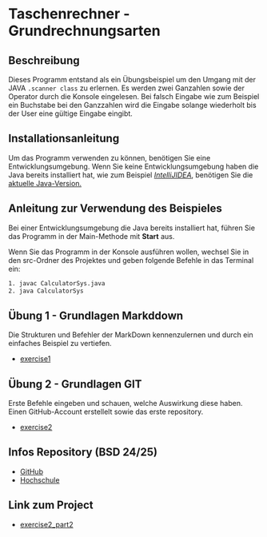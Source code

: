 # Taschenrechner - Grundrechnungsarten

## Beschreibung
Dieses Programm entstand als ein Übungsbeispiel um den Umgang mit der JAVA ```.scanner class``` zu erlernen. Es werden zwei Ganzahlen sowie der Operator durch die Konsole eingelesen. Bei falsch Eingabe wie zum Beispiel ein Buchstabe bei den Ganzzahlen wird die Eingabe solange wiederholt bis der User eine gültige Eingabe eingibt.

##  Installationsanleitung  
Um das Programm verwenden zu können, benötigen Sie eine Entwicklungsumgebung. Wenn Sie keine Entwicklungsumgebung haben die Java bereits installiert hat, wie zum Beispiel [*IntelliJIDEA*](https://www.jetbrains.com/de-de/idea/), benötigen Sie die [aktuelle Java-Version.](https://www.java.com/en/download/manual.jsp) 

##  Anleitung zur Verwendung des Beispieles
Bei einer Entwicklungsumgebung die Java bereits installiert hat, führen Sie das Programm in der Main-Methode mit **Start** aus.

Wenn Sie das Programm in der Konsole ausführen wollen, wechsel Sie in den src-Ordner des Projektes und geben folgende Befehle in das Terminal ein:
```bash
1. javac CalculatorSys.java
2. java CalculatorSys
```

## Übung 1 - Grundlagen Markddown
Die Strukturen und Befehler der MarkDown kennenzulernen und durch ein einfaches Beispiel zu vertiefen.
- [exercise1](exercise1.md)

## Übung 2 - Grundlagen GIT
Erste Befehle eingeben und schauen, welche Auswirkung diese haben. Einen GitHub-Account erstellelt sowie das erste repository.
- [exercise2](exercise2.md)

## Infos Repository (BSD 24/25)
- [GitHub](https://github.com/ReiseGerome)
- [Hochschule](https://www.campus02.at/)

## Link zum Project
- [exercise2_part2](exercise2_part2.md)







